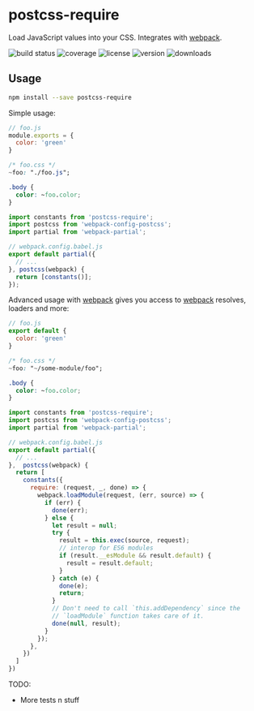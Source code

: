 # postcss-require

Load JavaScript values into your CSS. Integrates with [webpack].

![build status](http://img.shields.io/travis/izaakschroeder/postcss-require/master.svg?style=flat)
![coverage](http://img.shields.io/coveralls/izaakschroeder/postcss-require/master.svg?style=flat)
![license](http://img.shields.io/npm/l/postcss-require.svg?style=flat)
![version](http://img.shields.io/npm/v/postcss-require.svg?style=flat)
![downloads](http://img.shields.io/npm/dm/postcss-require.svg?style=flat)

## Usage

```sh
npm install --save postcss-require
```

Simple usage:

```javascript
// foo.js
module.exports = {
  color: 'green'
}
```

```css
/* foo.css */
~foo: "./foo.js";

.body {
  color: ~foo.color;
}
```

```javascript
import constants from 'postcss-require';
import postcss from 'webpack-config-postcss';
import partial from 'webpack-partial';

// webpack.config.babel.js
export default partial({
  // ...
}, postcss(webpack) {
  return [constants()];
});
```

Advanced usage with [webpack] gives you access to [webpack] resolves, loaders and more:

```javascript
// foo.js
export default {
  color: 'green'
}
```

```css
/* foo.css */
~foo: "~/some-module/foo";

.body {
  color: ~foo.color;
}
```

```javascript
import constants from 'postcss-require';
import postcss from 'webpack-config-postcss';
import partial from 'webpack-partial';

// webpack.config.babel.js
export default partial({
  // ...
},  postcss(webpack) {
  return [
    constants({
      require: (request, _, done) => {
        webpack.loadModule(request, (err, source) => {
          if (err) {
            done(err);
          } else {
            let result = null;
            try {
              result = this.exec(source, request);
              // interop for ES6 modules
              if (result.__esModule && result.default) {
                result = result.default;
              }
            } catch (e) {
              done(e);
              return;
            }
            // Don't need to call `this.addDependency` since the
            // `loadModule` function takes care of it.
            done(null, result);
          }
        });
      },
    })
  ]
})
```

TODO:
 * More tests n stuff

[postcss]: https://github.com/postcss/postcss
[webpack]: https://github.com/webpack/webpack
